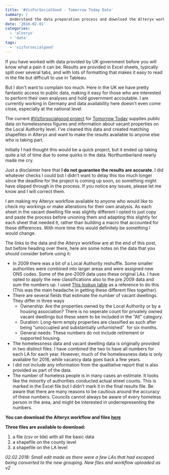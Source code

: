 ```yaml
---
title: '#VizForSocialGood - Tomorrow Today Data'
summary: |
  Understand the data preparation process and download the Alteryx workflow and data to the 2017 #VizForSocialGood project for 'Tomorrow Today'.
date: '2018-02-01'
categories:
  - 'alteryx'
  - 'data'
tags:
  - 'vizforsocialgood'
---
```


If you have worked with data provided by UK government before you will know what a pain it can be. Results are provided in Excel sheets, typically split over several tabs, and with lots of formatting that makes it easy to read in the file but difficult to use in Tableau.

But I don't want to complain too much. Here in the UK we have pretty fantastic access to public data, making it easy for those who are interested to perform their own analyses and hold government accoutable. I am currently working in Germany and data availability here doesn't even come close, especially at the national level.

The current [#Vizforsocialgood project](https://www.vizforsocialgood.com/join-a-project/2018/1/1/tomorrow-today-papa-baiden) for [Tomorrow Today](http://www.papabaiden.com/) supplies public data on homelessness figures and information about vacant properties on the Local Authority level. I've cleaned this data and created matching shapefiles in Alteryx and want to make the results available to anyone else who is taking part.

Initially I had thought this would be a quick project, but it ended up taking quite a lot of time due to some quirks in the data. Northumberland nearly made me cry.

Just a disclaimer here that **I do not guarantee the results are accurate**. I did whatever checks I could but I didn't want to delay this too much longer since the deadline for the project is coming up soon, so something might have slipped through in the process. If you notice any issues, please let me know and I will correct them.

I am making my Alteryx workflow available to anyone who would like to check my workings or make alterations for their own analysis. As each sheet in the vacant dwelling file was slightly different I opted to just copy and paste the process before unioning them and adapting this slightly for each sheet that needed it, rather than building a macro that accounted for these differences. With more time this would definitely be something I would change.

The links to the data and the Alteryx workflow are at the end of this post, but before heading over there, here are some notes on the data that you should consider before using it:

- In 2009 there was a bit of a Local Authority reshuffle. Some smaller authorities were combined into larger areas and were assigned new ONS codes. Some of the pre-2009 data uses these original LAs. I have opted to apply the new classifications also to the pre 2009 data and sum the numbers up. I used [This lookup table](https://nalediholly.files.wordpress.com/2018/02/lookup-table-2009-la-changes.xlsx 'Lookup table 2009 LA changes') as a reference to do this (This was the main headache in getting these different files together).
- There are several fields that estimate the number of vacant dwellings. They differ in three ways
  - Ownership: Are the properties owned by the Local Authority or by a housing association? There is no seperate count for privately owned vacant dwellings but these seem to be included in the "All" category.
  - Duration: Long-term empty properties are classified as such after being "unoccupied and substantially unfurnished"  for six months.
  - General needs: These numbers do not include retirement or supported housing.
- The homelessness data and vacant dwelling data is originally provided in two distinct files. I have combined the two to have all numbers for each LA for each year. However, much of the homelessness data is only available for 2016, while vacancy data goes back a few years.
- I did not include any information from the qualitative report that is also provided as part of the data.
- The number of homeless people is in many cases an estimate. It looks like the minority of authorities conducted actual street counts. This is marked in the Excel file but I didn't mark it in the final results file. Be aware that there are many reasons to be cautious around the accuracy of these numbers. Councils cannot always be aware of every homeless person in the area, and might be interested in underrepresenting the numbers.

**You can download the Alteryx workflow and files [here](https://drive.google.com/drive/folders/1QUY83IYZj9_t7VBSMmysYohOK6Hsgz_V?usp=sharing)**

**Three files are available to download:**

1. a file (csv or tde) with all the basic data
2. a shapefile on the county level
3. a shapefile on the LA level



_02.02.2018: Small edit made as there were a few LAs that had escaped being converted to the new grouping. New files and workflow uploaded as v2_
